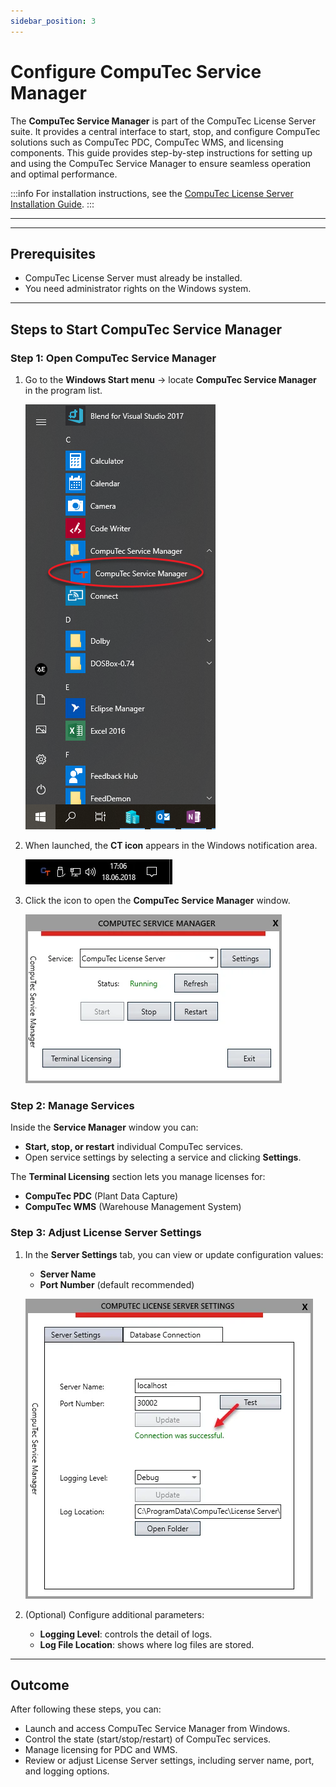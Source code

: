 ```yaml
---
sidebar_position: 3
---
```


# Configure CompuTec Service Manager

The **CompuTec Service Manager** is part of the CompuTec License Server suite. It provides a central interface to start, stop, and configure CompuTec solutions such as CompuTec PDC, CompuTec WMS, and licensing components. This guide provides step-by-step instructions for setting up and using the CompuTec Service Manager to ensure seamless operation and optimal performance.

:::info
For installation instructions, see the [CompuTec License Server Installation Guide](./license-server-installation.md).
:::

---

---

## Prerequisites

- CompuTec License Server must already be installed.  
- You need administrator rights on the Windows system.  

---

## Steps to Start CompuTec Service Manager

### Step 1: Open CompuTec Service Manager

1. Go to the **Windows Start menu** → locate **CompuTec Service Manager** in the program list.  

   ![CompuTec Service Manager](./media/direct-access/computec-service-manager.png)

2. When launched, the **CT icon** appears in the Windows notification area.  

   ![CT shortcut](./media/direct-access/CT-shortcut.webp)

3. Click the icon to open the **CompuTec Service Manager** window.  

   ![CT Service Manager](./media/direct-access/CT-Service-Manager_1.webp)

### Step 2: Manage Services

Inside the **Service Manager** window you can:

- **Start, stop, or restart** individual CompuTec services.  
- Open service settings by selecting a service and clicking **Settings**.  

The **Terminal Licensing** section lets you manage licenses for:

- **CompuTec PDC** (Plant Data Capture)  
- **CompuTec WMS** (Warehouse Management System)

### Step 3: Adjust License Server Settings

1. In the **Server Settings** tab, you can view or update configuration values:  
   - **Server Name**  
   - **Port Number** (default recommended)  

   ![CT Server Settings](./media/direct-access/CT-License-Server-Settings_1_Server-Settings1.webp)

2. (Optional) Configure additional parameters:  
   - **Logging Level**: controls the detail of logs.  
   - **Log File Location**: shows where log files are stored.  

---

## Outcome

After following these steps, you can:

- Launch and access CompuTec Service Manager from Windows.  
- Control the state (start/stop/restart) of CompuTec services.  
- Manage licensing for PDC and WMS.  
- Review or adjust License Server settings, including server name, port, and logging options.
